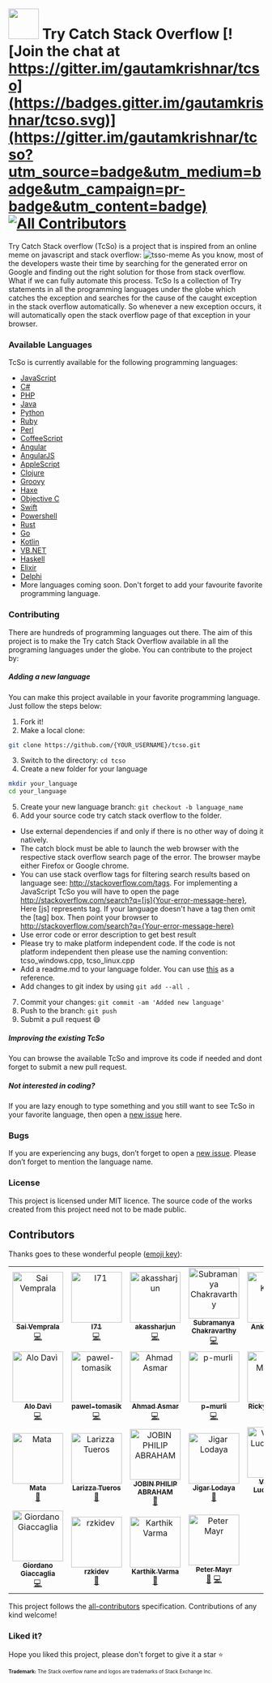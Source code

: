 # <img src="tcso-icon.png" width="60px"> Try Catch Stack Overflow [![Join the chat at https://gitter.im/gautamkrishnar/tcso](https://badges.gitter.im/gautamkrishnar/tcso.svg)](https://gitter.im/gautamkrishnar/tcso?utm_source=badge&utm_medium=badge&utm_campaign=pr-badge&utm_content=badge) [![All Contributors](https://img.shields.io/badge/all_contributors-22-orange.svg?style=flat-square)](#contributors)


Try Catch Stack overflow (TcSo) is a project that is inspired from an online meme on javascript and stack overflow:
<img src="http://i.imgur.com/wlRwRYi.jpg" alt="tsso-meme">
As you know, most of the developers waste their time by searching for the generated error on Google and finding out the right solution for those from stack overflow. What if we can fully automate this process. TcSo Is a collection of Try statements in all the programming languages under the globe which catches the exception and searches for the cause of the caught exception in the stack overflow automatically. So whenever a new exception occurs, it will automatically open the stack overflow page of that exception in your browser.

### Available Languages
TcSo is currently available for the following programming languages:
* [JavaScript](https://github.com/gautamkrishnar/tcso/tree/master/javascript)
* [C#](https://github.com/gautamkrishnar/tcso/tree/master/C%23)
* [PHP](https://github.com/gautamkrishnar/tcso/tree/master/PHP)
* [Java](https://github.com/gautamkrishnar/tcso/tree/master/java)
* [Python](https://github.com/gautamkrishnar/tcso/tree/master/python)
* [Ruby](https://github.com/gautamkrishnar/tcso/tree/master/ruby)
* [Perl](https://github.com/gautamkrishnar/tcso/tree/master/perl)
* [CoffeeScript](https://github.com/gautamkrishnar/tcso/tree/master/coffeescript)
* [Angular](https://github.com/gautamkrishnar/tcso/tree/master/Angular)
* [AngularJS](https://github.com/gautamkrishnar/tcso/tree/master/AngularJS)
* [AppleScript](https://github.com/gautamkrishnar/tcso/tree/master/Applescript)
* [Clojure](https://github.com/gautamkrishnar/tcso/tree/master/clojure)
* [Groovy](https://github.com/gautamkrishnar/tcso/tree/master/groovy)
* [Haxe](https://github.com/gautamkrishnar/tcso/tree/master/haxe)
* [Objective C](https://github.com/gautamkrishnar/tcso/tree/master/objective-c)
* [Swift](https://github.com/gautamkrishnar/tcso/tree/master/swift)
* [Powershell](https://github.com/gautamkrishnar/tcso/tree/master/Powershell)
* [Rust](https://github.com/gautamkrishnar/tcso/tree/master/rust)
* [Go](https://github.com/gautamkrishnar/tcso/tree/master/go)
* [Kotlin](https://github.com/gautamkrishnar/tcso/tree/master/kotlin)
* [VB.NET](https://github.com/gautamkrishnar/tcso/tree/master/VB.NET)
* [Haskell](https://github.com/gautamkrishnar/tcso/tree/master/haskell)
* [Elixir](https://github.com/gautamkrishnar/tcso/tree/master/elixir)
* [Delphi](https://github.com/gautamkrishnar/tcso/tree/master/Delphi)
* More languages coming soon. Don't forget to add your favourite favorite programming language.


### Contributing
There are hundreds of programming languages out there. The aim of this project is to make the Try catch Stack Overflow available in all the programing languages under the globe. You can contribute to the project by:

##### Adding a new language
You can make this project available in your favorite programming language. Just follow the steps below:

1. Fork it!
2. Make a local clone: 
  ```sh
  git clone https://github.com/{YOUR_USERNAME}/tcso.git
  ```

3. Switch to the directory: `cd tcso` 
4. Create a new folder for your language
  ```sh
  mkdir your_language
  cd your_language
  ```

5. Create your new language branch: `git checkout -b language_name`
6. Add your source code try catch stack overflow to the folder. 
 * Use external dependencies if and only if there is no other way of doing it natively.
 * The catch block must be able to launch the web browser with the respective stack overflow search page of the error. The browser maybe either Firefox or Google chrome.
 * You can use stack overflow tags for filtering search results based on language see: http://stackoverflow.com/tags. For implementing a JavaScript TcSo you will have to open the page http://stackoverflow.com/search?q=[js]{Your-error-message-here}, Here [js] represents tag. If your language doesn't have a tag then omit the [tag] box. Then point your browser to http://stackoverflow.com/search?q={Your-error-message-here}
 * Use error code or error description to get best result
 * Please try to make platform independent code. If the code is not platform independent then please use the naming convention: tcso_windows.cpp, tcso_linux.cpp
 * Add a readme.md to your language folder. You can use [this](https://raw.githubusercontent.com/gautamkrishnar/tcso/master/language-readme-example.md) as a reference.
 * Add changes to git index by using `git add --all .`
7. Commit your changes: `git commit -am 'Added new language'`
8. Push to the branch: `git push`
9. Submit a pull request :smile:

##### Improving the existing TcSo
You can browse the available TcSo and improve its code if needed and dont forget to submit a new pull request.


##### Not interested in coding?
If you are lazy enough to type something and you still want to see TcSo in your favorite language, then open a [new issue](https://github.com/gautamkrishnar/tcso/issues/new) here.

### Bugs
If you are experiencing any bugs, don’t forget to open a [new issue](https://github.com/gautamkrishnar/tcso/issues/new). Please don’t forget to mention the language name.

### License
This project is licensed under MIT licence. The source code of the works created from this project need not to be made public.

## Contributors

Thanks goes to these wonderful people ([emoji key](https://allcontributors.org/docs/en/emoji-key)):

<!-- ALL-CONTRIBUTORS-LIST:START - Do not remove or modify this section -->
<!-- prettier-ignore -->
<table><tr><td align="center"><a href="http://www.saihv.com"><img src="https://avatars0.githubusercontent.com/u/2274262?v=4" width="100px;" alt="Sai Vemprala"/><br /><sub><b>Sai Vemprala</b></sub></a><br /><a href="https://github.com/gautamkrishnar/tcso/commits?author=saihv" title="Code">💻</a></td><td align="center"><a href="https://github.com/I71"><img src="https://avatars1.githubusercontent.com/u/10549748?v=4" width="100px;" alt="I71"/><br /><sub><b>I71</b></sub></a><br /><a href="https://github.com/gautamkrishnar/tcso/commits?author=I71" title="Code">💻</a></td><td align="center"><a href="https://github.com/akassharjun"><img src="https://avatars1.githubusercontent.com/u/38319057?v=4" width="100px;" alt="akassharjun"/><br /><sub><b>akassharjun</b></sub></a><br /><a href="https://github.com/gautamkrishnar/tcso/commits?author=akassharjun" title="Code">💻</a></td><td align="center"><a href="https://fyndx.io"><img src="https://avatars3.githubusercontent.com/u/5210019?v=4" width="100px;" alt="Subramanya Chakravarthy"/><br /><sub><b>Subramanya Chakravarthy</b></sub></a><br /><a href="https://github.com/gautamkrishnar/tcso/commits?author=chakrihacker" title="Code">💻</a></td><td align="center"><a href="https://github.com/Iamakr"><img src="https://avatars2.githubusercontent.com/u/8982229?v=4" width="100px;" alt="Ankur Kumar"/><br /><sub><b>Ankur Kumar</b></sub></a><br /><a href="https://github.com/gautamkrishnar/tcso/commits?author=Iamakr" title="Code">💻</a></td><td align="center"><a href="https://github.com/panicbit"><img src="https://avatars2.githubusercontent.com/u/628445?v=4" width="100px;" alt="panicbit"/><br /><sub><b>panicbit</b></sub></a><br /><a href="https://github.com/gautamkrishnar/tcso/commits?author=panicbit" title="Code">💻</a></td></tr><tr><td align="center"><a href="http://alo.codes"><img src="https://avatars2.githubusercontent.com/u/18169492?v=4" width="100px;" alt="Alo Davì"/><br /><sub><b>Alo Davì</b></sub></a><br /><a href="https://github.com/gautamkrishnar/tcso/commits?author=alodavi" title="Code">💻</a></td><td align="center"><a href="https://github.com/pawel-tomasik"><img src="https://avatars0.githubusercontent.com/u/44744863?v=4" width="100px;" alt="pawel-tomasik"/><br /><sub><b>pawel-tomasik</b></sub></a><br /><a href="https://github.com/gautamkrishnar/tcso/commits?author=pawel-tomasik" title="Code">💻</a></td><td align="center"><a href="https://github.com/Hax7"><img src="https://avatars0.githubusercontent.com/u/18662960?v=4" width="100px;" alt="Ahmad Asmar"/><br /><sub><b>Ahmad Asmar</b></sub></a><br /><a href="https://github.com/gautamkrishnar/tcso/commits?author=Hax7" title="Code">💻</a></td><td align="center"><a href="https://github.com/p-murli"><img src="https://avatars3.githubusercontent.com/u/31705134?v=4" width="100px;" alt="p-murli"/><br /><sub><b>p-murli</b></sub></a><br /><a href="https://github.com/gautamkrishnar/tcso/commits?author=p-murli" title="Code">💻</a></td><td align="center"><a href="http://www.rickymanning.co.uk"><img src="https://avatars0.githubusercontent.com/u/3161197?v=4" width="100px;" alt="Ricky Manning"/><br /><sub><b>Ricky Manning</b></sub></a><br /><a href="https://github.com/gautamkrishnar/tcso/commits?author=rickymanning" title="Code">💻</a></td><td align="center"><a href="https://github.com/kaszy86"><img src="https://avatars0.githubusercontent.com/u/802704?v=4" width="100px;" alt="Yami S."/><br /><sub><b>Yami S.</b></sub></a><br /><a href="https://github.com/gautamkrishnar/tcso/commits?author=kaszy86" title="Code">💻</a></td></tr><tr><td align="center"><a href="https://mattsmeets.com"><img src="https://avatars0.githubusercontent.com/u/3371705?v=4" width="100px;" alt="Mata"/><br /><sub><b>Mata</b></sub></a><br /><a href="https://github.com/gautamkrishnar/tcso/commits?author=Matts" title="Documentation">📖</a></td><td align="center"><a href="http://skayablars.github.io"><img src="https://avatars1.githubusercontent.com/u/6262611?v=4" width="100px;" alt="Larizza Tueros"/><br /><sub><b>Larizza Tueros</b></sub></a><br /><a href="https://github.com/gautamkrishnar/tcso/commits?author=skayablars" title="Documentation">📖</a></td><td align="center"><a href="https://github.com/jophab"><img src="https://avatars3.githubusercontent.com/u/13940974?v=4" width="100px;" alt="JOBIN PHILIP ABRAHAM"/><br /><sub><b>JOBIN PHILIP ABRAHAM</b></sub></a><br /><a href="https://github.com/gautamkrishnar/tcso/commits?author=jophab" title="Documentation">📖</a></td><td align="center"><a href="http://www.jigarlodaya.online"><img src="https://avatars3.githubusercontent.com/u/13147774?v=4" width="100px;" alt="Jigar Lodaya"/><br /><sub><b>Jigar Lodaya</b></sub></a><br /><a href="https://github.com/gautamkrishnar/tcso/commits?author=jigs1212" title="Documentation">📖</a></td><td align="center"><a href="http://luchaninov.com"><img src="https://avatars1.githubusercontent.com/u/3829796?v=4" width="100px;" alt="Vladimir Luchaninov"/><br /><sub><b>Vladimir Luchaninov</b></sub></a><br /><a href="https://github.com/gautamkrishnar/tcso/commits?author=luchaninov" title="Code">💻</a></td><td align="center"><a href="https://adamj.eu/"><img src="https://avatars2.githubusercontent.com/u/857609?v=4" width="100px;" alt="Adam Johnson"/><br /><sub><b>Adam Johnson</b></sub></a><br /><a href="https://github.com/gautamkrishnar/tcso/commits?author=adamchainz" title="Code">💻</a></td></tr><tr><td align="center"><a href="http://www.keysolutiondev.it"><img src="https://avatars0.githubusercontent.com/u/28041454?v=4" width="100px;" alt="Giordano Giaccaglia"/><br /><sub><b>Giordano Giaccaglia</b></sub></a><br /><a href="https://github.com/gautamkrishnar/tcso/commits?author=GiordanoGiaccaglia" title="Code">💻</a></td><td align="center"><a href="https://www.freecodecamp.org/rzki.dev"><img src="https://avatars3.githubusercontent.com/u/49202390?v=4" width="100px;" alt="rzkidev"/><br /><sub><b>rzkidev</b></sub></a><br /><a href="https://github.com/gautamkrishnar/tcso/commits?author=rzkidev" title="Documentation">📖</a></td><td align="center"><a href="https://karthikvarma.xyz"><img src="https://avatars2.githubusercontent.com/u/14135553?v=4" width="100px;" alt="Karthik Varma"/><br /><sub><b>Karthik Varma</b></sub></a><br /><a href="#review-leovarmak" title="Reviewed Pull Requests">👀</a></td><td align="center"><a href="https://github.com/hatorikibble"><img src="https://avatars2.githubusercontent.com/u/2046779?v=4" width="100px;" alt="Peter Mayr"/><br /><sub><b>Peter Mayr</b></sub></a><br /><a href="https://github.com/gautamkrishnar/tcso/commits?author=hatorikibble" title="Documentation">📖</a> <a href="https://github.com/gautamkrishnar/tcso/commits?author=hatorikibble" title="Code">💻</a></td></tr></table>

<!-- ALL-CONTRIBUTORS-LIST:END -->

This project follows the [all-contributors](https://github.com/all-contributors/all-contributors) specification. Contributions of any kind welcome!


### Liked it?
Hope you liked this project, please don't forget to give it a star :star:


<sub><sup><b>Trademark:</b> The Stack overflow name and logos are trademarks of Stack Exchange Inc.</sub></sup>
